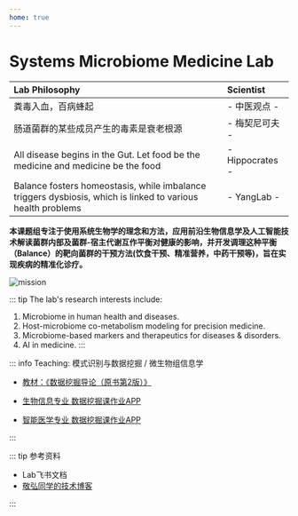 ```yaml
---
home: true
---
```



# Systems Microbiome Medicine Lab

| **Lab Philosophy** | **Scientist**  |
|:-------------------|:---------------|
| 粪毒入血，百病蜂起 |- 中医观点 -|
| 肠道菌群的某些成员产生的毒素是衰老根源 |- 梅契尼可夫 - |
| All disease begins in the Gut. Let food be the medicine and medicine be the food | - Hippocrates -|
| Balance fosters homeostasis, while imbalance triggers dysbiosis, which is linked to various health problems | - YangLab -|


**本课题组专注于使用系统生物学的理念和方法，应用前沿生物信息学及人工智能技术解读菌群内部及菌群-宿主代谢互作平衡对健康的影响，并开发调理这种平衡（Balance）的靶向菌群的干预方法(饮食干预、精准营养，中药干预等)，旨在实现疾病的精准化诊疗。**

![mission](/balance-fba.png)

::: tip The lab's research interests include: 
1. Microbiome in human health and diseases.
2. Host-microbiome co-metabolism modeling for precision medicine.
3. Microbiome-based markers and therapeutics for diseases & disorders.
4. AI in medicine.
:::

::: info Teaching: 模式识别与数据挖掘 / 微生物组信息学

- [教材：《数据挖掘导论（原书第2版）》](https://developer.aliyun.com/article/727304)

- [生物信息专业 数据挖掘课作业APP](http://yangbiolab.cn:8052/)

- [智能医学专业 数据挖掘课作业APP](http://yangbiolab.cn:8055/)

:::


::: tip 参考资料

- Lab飞书文档
- [敬弘同学的技术博客](https://candy13573.github.io/)

:::
